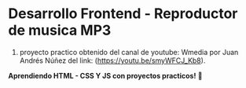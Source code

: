 # Desarrollo Frontend - Reproductor de musica MP3

1. proyecto practico obtenido del canal de youtube: Wmedia por Juan Andrés Núñez del link: (https://youtu.be/smyWFCJ_Kb8).

**Aprendiendo HTML - CSS Y JS con proyectos practicos!** 🚀
